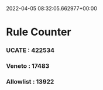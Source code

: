 2022-04-05 08:32:05.662977+00:00
# Rule Counter 
 ### UCATE : 422534

 ### Veneto : 17483

 ### Allowlist : 13922